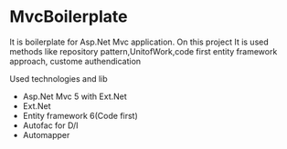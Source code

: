 # MvcBoilerplate

It is boilerplate for Asp.Net Mvc application.
On this project It is used methods like repository pattern,UnitofWork,code first entity framework approach,
custome authendication

Used technologies and lib
<ul>
<li>Asp.Net Mvc 5 with Ext.Net</li>
<li>Ext.Net</li>
<li>Entity framework 6(Code first)</li>
<li>Autofac for D/I</li>
<li>Automapper </li>
</ul>

